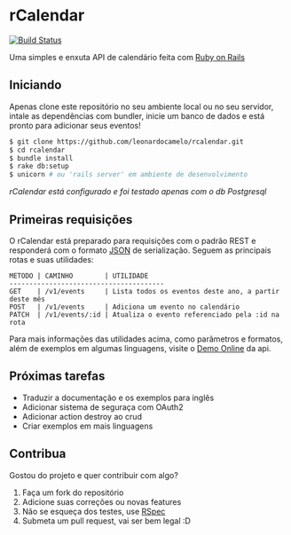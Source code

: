 # rCalendar

[![Build Status](https://travis-ci.org/leonardocamelo/rcalendar.svg?branch=master)](https://travis-ci.org/leonardocamelo/rcalendar)

Uma simples e enxuta API de calendário feita com [Ruby on Rails](http://rubyonrails.org/)

## Iniciando
Apenas clone este repositório no seu ambiente local ou no seu servidor,
intale as dependências com bundler, inicie um banco de dados e está
pronto para adicionar seus eventos!

```bash
$ git clone https://github.com/leonardocamelo/rcalendar.git
$ cd rcalendar
$ bundle install
$ rake db:setup
$ unicorn # ou 'rails server' em ambiente de desenvolvimento
```
*rCalendar está configurado e foi testado apenas com o db Postgresql*

## Primeiras requisições
O rCalendar está preparado para requisições com o padrão REST e responderá
com o formato [JSON](http://json.org/) de serialização. Seguem as principais
rotas e suas utilidades:

```
METODO | CAMINHO        | UTILIDADE
---------------------------------------
GET    | /v1/events     | Lista todos os eventos deste ano, a partir deste mês
POST   | /v1/events     | Adiciona um evento no calendário
PATCH  | /v1/events/:id | Atualiza o evento referenciado pela :id na rota
```

Para mais informações das utilidades acima, como parâmetros e formatos, além de
exemplos em algumas linguagens, visite o [Demo Online](https://rcalendar.herokuapp.com) da api.

## Próximas tarefas
- Traduzir a documentação e os exemplos para inglês
- Adicionar sistema de seguraça com OAuth2
- Adicionar action destroy ao crud
- Criar exemplos em mais linguagens

## Contribua
Gostou do projeto e quer contribuir com algo?

1. Faça um fork do repositório
2. Adicione suas correções ou novas features
3. Não se esqueça dos testes, use [RSpec](http://rspec.info/)
4. Submeta um pull request, vai ser bem legal :D
